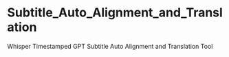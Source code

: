 # Subtitle_Auto_Alignment_and_Translation
Whisper Timestamped GPT Subtitle Auto Alignment and Translation Tool
